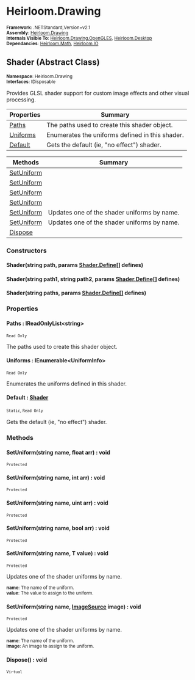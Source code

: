 # Heirloom.Drawing

<small>**Framework**: .NETStandard,Version=v2.1</small>  
<small>**Assembly**: [Heirloom.Drawing](../Heirloom.Drawing/Heirloom.Drawing.md)</small>  
<small>**Internals Visible To**: [Heirloom.Drawing.OpenGLES](../Heirloom.Drawing.OpenGLES/Heirloom.Drawing.OpenGLES.md), [Heirloom.Desktop](../Heirloom.Desktop/Heirloom.Desktop.md)</small>  
<small>**Dependancies**: [Heirloom.Math](../Heirloom.Math/Heirloom.Math.md), [Heirloom.IO](../Heirloom.IO/Heirloom.IO.md)</small>  

## Shader (Abstract Class)
<small>**Namespace**: Heirloom.Drawing</small>  
<small>**Interfaces**: IDisposable</small>  

Provides GLSL shader support for custom image effects and other visual processing.

| Properties               | Summary                                         |
|--------------------------|-------------------------------------------------|
| [Paths](#PATAFE06CCE)    | The paths used to create this shader object.    |
| [Uniforms](#UNI9C71E6B7) | Enumerates the uniforms defined in this shader. |
| [Default](#DEFCF6EDD47)  | Gets the default (ie, "no effect") shader.      |

| Methods                       | Summary                                     |
|-------------------------------|---------------------------------------------|
| [SetUniform](#SET888E387E)    |                                             |
| [SetUniform](#SET62D3E459)    |                                             |
| [SetUniform](#SET7BB5BD90)    |                                             |
| [SetUniform](#SET5E636ABC)    |                                             |
| [SetUniform<T>](#SETB88E5AFC) | Updates one of the shader uniforms by name. |
| [SetUniform](#SETDB9B094B)    | Updates one of the shader uniforms by name. |
| [Dispose](#DIS4E62D250)       |                                             |

### Constructors

#### Shader(string path, params [Shader.Define[]](Heirloom.Drawing.Shader.Define.md) defines)

#### Shader(string path1, string path2, params [Shader.Define[]](Heirloom.Drawing.Shader.Define.md) defines)

#### Shader(string paths, params [Shader.Define[]](Heirloom.Drawing.Shader.Define.md) defines)

### Properties

#### <a name="PATAFE06CCE"></a>Paths : IReadOnlyList\<string>

<small>`Read Only`</small>

The paths used to create this shader object.

#### <a name="UNI9C71E6B7"></a>Uniforms : IEnumerable\<UniformInfo>

<small>`Read Only`</small>

Enumerates the uniforms defined in this shader.

#### <a name="DEFCF6EDD47"></a>Default : [Shader](Heirloom.Drawing.Shader.md)

<small>`Static`, `Read Only`</small>

Gets the default (ie, "no effect") shader.

### Methods

#### <a name="SET888E387E"></a>SetUniform(string name, float arr) : void
<small>`Protected`</small>


#### <a name="SET62D3E459"></a>SetUniform(string name, int arr) : void
<small>`Protected`</small>


#### <a name="SET7BB5BD90"></a>SetUniform(string name, uint arr) : void
<small>`Protected`</small>


#### <a name="SET5E636ABC"></a>SetUniform(string name, bool arr) : void
<small>`Protected`</small>


#### <a name="SETB88E5AFC"></a>SetUniform<T>(string name, T value) : void
<small>`Protected`</small>

Updates one of the shader uniforms by name.

<small>**name**: <param name="name">The name of the uniform.</param></small>  
<small>**value**: <param name="value">The value to assign to the uniform.</param></small>  

#### <a name="SETDB9B094B"></a>SetUniform(string name, [ImageSource](Heirloom.Drawing.ImageSource.md) image) : void
<small>`Protected`</small>

Updates one of the shader uniforms by name.

<small>**name**: <param name="name">The name of the uniform.</param></small>  
<small>**image**: <param name="image">An image to assign to the uniform.</param></small>  

#### <a name="DIS4E62D250"></a>Dispose() : void
<small>`Virtual`</small>

